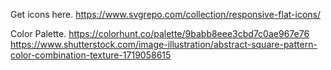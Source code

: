Get icons here.
https://www.svgrepo.com/collection/responsive-flat-icons/


Color Palette.
https://colorhunt.co/palette/9babb8eee3cbd7c0ae967e76
https://www.shutterstock.com/image-illustration/abstract-square-pattern-color-combination-texture-1719058615